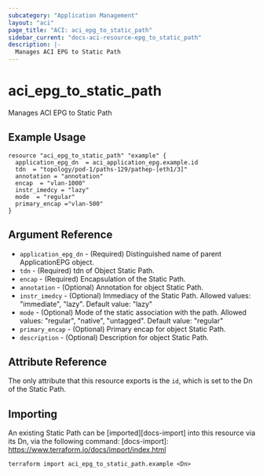 ```yaml
---
subcategory: "Application Management"
layout: "aci"
page_title: "ACI: aci_epg_to_static_path"
sidebar_current: "docs-aci-resource-epg_to_static_path"
description: |-
  Manages ACI EPG to Static Path
---
```


# aci_epg_to_static_path #

Manages ACI EPG to Static Path

## Example Usage ##

```hcl
resource "aci_epg_to_static_path" "example" {
  application_epg_dn  = aci_application_epg.example.id
  tdn  = "topology/pod-1/paths-129/pathep-[eth1/3]"
  annotation = "annotation"
  encap  = "vlan-1000"
  instr_imedcy = "lazy"
  mode  = "regular"
  primary_encap ="vlan-500"
}
```

## Argument Reference ##

* `application_epg_dn` - (Required) Distinguished name of parent ApplicationEPG object.
* `tdn` - (Required) tdn of Object Static Path.
* `encap` - (Required) Encapsulation of the Static Path.
* `annotation` - (Optional) Annotation for object Static Path.
* `instr_imedcy` - (Optional) Immediacy of the Static Path.
Allowed values: "immediate", "lazy". Default value: "lazy"
* `mode` - (Optional) Mode of the static association with the path.
Allowed values: "regular", "native", "untagged". Default value: "regular"
* `primary_encap` - (Optional) Primary encap for object Static Path.
* `description` - (Optional) Description for object Static Path.

## Attribute Reference

The only attribute that this resource exports is the `id`, which is set to the
Dn of the Static Path.

## Importing ##

An existing Static Path can be [imported][docs-import] into this resource via its Dn, via the following command:
[docs-import]: https://www.terraform.io/docs/import/index.html

```
terraform import aci_epg_to_static_path.example <Dn>
```
